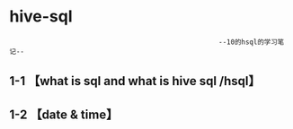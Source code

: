 # hive-sql
                                                        --10的hsql的学习笔记--



## 1-1 【what is sql and what is hive sql /hsql】



## 1-2 【date & time】


